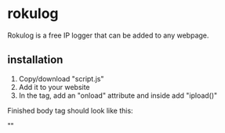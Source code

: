 # rokulog

Rokulog is a free IP logger that can be added to any webpage.

## installation

1. Copy/download "script.js"
2. Add it to your website
3. In the <body> tag, add an "onload" attribute and inside add "ipload()"

Finished body tag should look like this:

  "<body onload="ipload()">"
